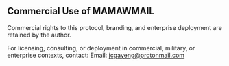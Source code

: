 ## Commercial Use of MAMAWMAIL

Commercial rights to this protocol, branding, and enterprise deployment are retained by the author.

For licensing, consulting, or deployment in commercial, military, or enterprise contexts, contact:
Email: jcgayeng@protonmail.com
